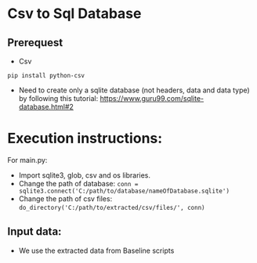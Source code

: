 Csv to Sql Database
=
Prerequest
-
- Csv
```
pip install python-csv
```
- Need to create only a sqlite database (not headers, data and data type) by following this tutorial:
  https://www.guru99.com/sqlite-database.html#2

Execution instructions:
=

For main.py:<br>
- Import sqlite3, glob, csv and os libraries.
- Change the path of database: `conn = sqlite3.connect('C:/path/to/database/nameOfDatabase.sqlite')`<br>
- Change the path of csv files: `do_directory('C:/path/to/extracted/csv/files/', conn)`

Input data:
-
- We use the extracted data from Baseline scripts
